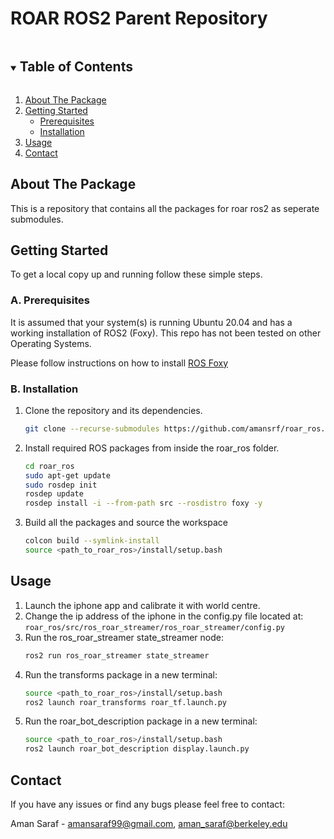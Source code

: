 # ROAR ROS2 Parent Repository
<!-- TABLE OF CONTENTS -->
<details open="open">
  <summary><h2 style="display: inline-block">Table of Contents</h2></summary>
  <ol>
    <li>
      <a href="#about-the-package">About The Package</a>
    </li>
    <li>
      <a href="#getting-started">Getting Started</a>
      <ul>
        <li><a href="#prerequisites">Prerequisites</a></li>
        <li><a href="#installation">Installation</a></li>
      </ul>
    </li>
    <li><a href="#Usage">Usage</a></li>
    <li><a href="#contact">Contact</a></li>
  </ol>
</details>



<!-- ABOUT THE Package -->
## About The Package

This is a repository that contains all the packages for roar ros2 as seperate submodules.

<!-- GETTING STARTED -->
## Getting Started

To get a local copy up and running follow these simple steps.

### A. Prerequisites

It is assumed that your system(s) is running Ubuntu 20.04 and has a working installation of ROS2 (Foxy). This repo has not been tested on other Operating Systems.

Please follow instructions on how to install [ROS Foxy](https://docs.ros.org/en/foxy/Installation.html)



### B. Installation

1. Clone the repository and its dependencies.
    ```bash
    git clone --recurse-submodules https://github.com/amansrf/roar_ros.git
    ```
2. Install required ROS packages from inside the roar_ros folder.
    ```bash
    cd roar_ros
    sudo apt-get update
    sudo rosdep init
    rosdep update
    rosdep install -i --from-path src --rosdistro foxy -y
    ```
3. Build all the packages and source the workspace
    ```bash
    colcon build --symlink-install
    source <path_to_roar_ros>/install/setup.bash
    ```

<!-- LICENSE -->
<!-- ## License
Distributed under the MIT License. See `LICENSE` for more information. -->

<!-- USAGE -->
## Usage

1. Launch the iphone app and calibrate it with world centre.
2. Change the ip address of the iphone in the config.py file located at: ```roar_ros/src/ros_roar_streamer/ros_roar_streamer/config.py```
3. Run the ros_roar_streamer state_streamer node:
    ```bash
    ros2 run ros_roar_streamer state_streamer
    ```
4. Run the transforms package in a new terminal:
    ```bash
    source <path_to_roar_ros>/install/setup.bash
    ros2 launch roar_transforms roar_tf.launch.py
    ```
5. Run the roar_bot_description package in a new terminal:
    ```bash
    source <path_to_roar_ros>/install/setup.bash
    ros2 launch roar_bot_description display.launch.py
    ```

<!-- CONTACT -->
## Contact
If you have any issues or find any bugs please feel free to contact:

Aman Saraf     - amansaraf99@gmail.com, aman_saraf@berkeley.edu


<!-- ACKNOWLEDGEMENTS -->
<!-- ## Acknowledgements and References

TO DO -->